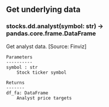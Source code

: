 ## Get underlying data 
### stocks.dd.analyst(symbol: str) -> pandas.core.frame.DataFrame

Get analyst data. [Source: Finviz]

    Parameters
    ----------
    symbol : str
        Stock ticker symbol

    Returns
    -------
    df_fa: DataFrame
        Analyst price targets
